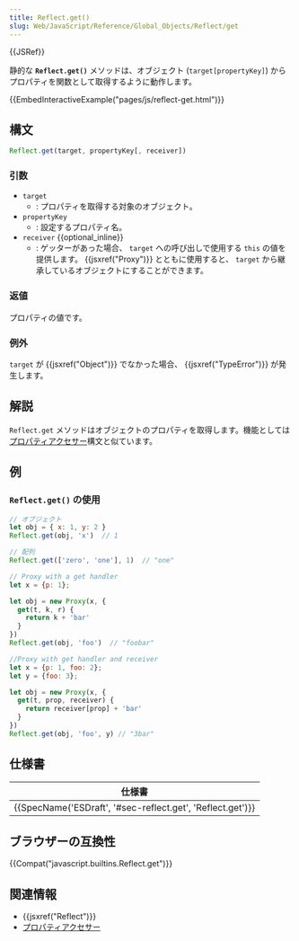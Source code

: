 ```yaml
---
title: Reflect.get()
slug: Web/JavaScript/Reference/Global_Objects/Reflect/get
---
```


{{JSRef}}

静的な **`Reflect.get()`** メソッドは、オブジェクト (`target[propertyKey]`) からプロパティを関数として取得するように動作します。

{{EmbedInteractiveExample("pages/js/reflect-get.html")}}

## 構文

```js
Reflect.get(target, propertyKey[, receiver])
```

### 引数

- `target`
  - : プロパティを取得する対象のオブジェクト。
- `propertyKey`
  - : 設定するプロパティ名。
- `receiver` {{optional_inline}}
  - : ゲッターがあった場合、 `target` への呼び出しで使用する `this` の値を提供します。 {{jsxref("Proxy")}} とともに使用すると、 `target` から継承しているオブジェクトにすることができます。

### 返値

プロパティの値です。

### 例外

`target` が {{jsxref("Object")}} でなかった場合、 {{jsxref("TypeError")}} が発生します。

## 解説

`Reflect.get` メソッドはオブジェクトのプロパティを取得します。機能としては[プロパティアクセサー](/ja/docs/Web/JavaScript/Reference/Operators/Property_Accessors)構文と似ています。

## 例

### `Reflect.get()` の使用

```js
// オブジェクト
let obj = { x: 1, y: 2 }
Reflect.get(obj, 'x')  // 1

// 配列
Reflect.get(['zero', 'one'], 1)  // "one"

// Proxy with a get handler
let x = {p: 1};

let obj = new Proxy(x, {
  get(t, k, r) {
    return k + 'bar'
  }
})
Reflect.get(obj, 'foo')  // "foobar"

//Proxy with get handler and receiver
let x = {p: 1, foo: 2};
let y = {foo: 3};

let obj = new Proxy(x, {
  get(t, prop, receiver) {
    return receiver[prop] + 'bar'
  }
})
Reflect.get(obj, 'foo', y) // "3bar"
```

## 仕様書

| 仕様書                                                                       |
| ---------------------------------------------------------------------------- |
| {{SpecName('ESDraft', '#sec-reflect.get', 'Reflect.get')}} |

## ブラウザーの互換性

{{Compat("javascript.builtins.Reflect.get")}}

## 関連情報

- {{jsxref("Reflect")}}
- [プロパティアクセサー](/ja/docs/Web/JavaScript/Reference/Operators/Property_Accessors)
